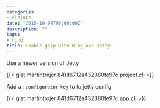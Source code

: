 ```yaml
---
categories:
- clojure
date: "2015-10-04T00:00:00Z"
description: ""
tags:
- ring
title: Enable gzip with Ring and Jetty
---
```

<!--more-->

Use a newer version of Jetty

{{< gist martintrojer 841d6712a432380fe97c project.clj >}}

Add a `:configurator` key to to jetty config

{{< gist martintrojer 841d6712a432380fe97c app.clj >}}
